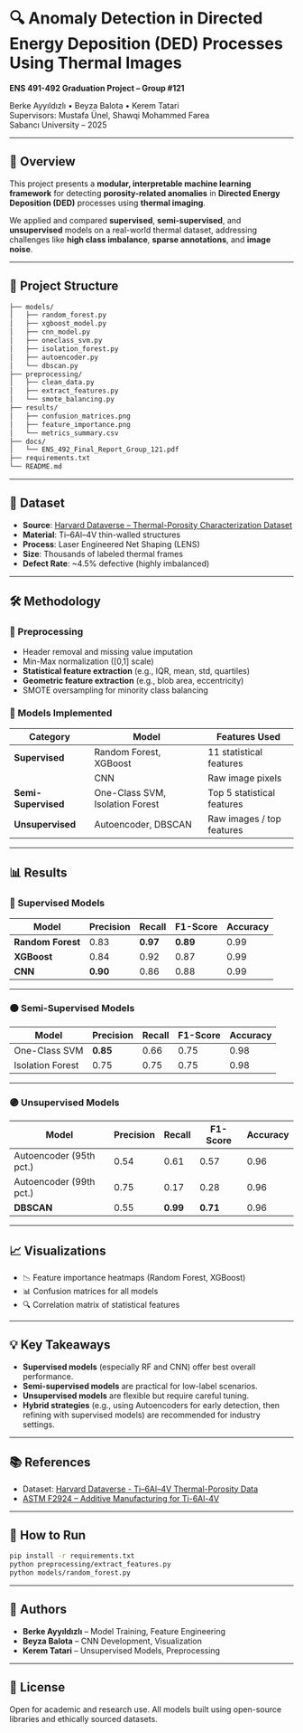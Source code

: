 # 🔍 Anomaly Detection in Directed Energy Deposition (DED) Processes Using Thermal Images

**ENS 491-492 Graduation Project – Group #121**

Berke Ayyıldızlı • Beyza Balota • Kerem Tatari  
Supervisors: Mustafa Ünel, Shawqi Mohammed Farea  
Sabancı University – 2025

---

## 🧠 Overview

This project presents a **modular, interpretable machine learning framework** for detecting **porosity-related anomalies** in **Directed Energy Deposition (DED)** processes using **thermal imaging**.

We applied and compared **supervised**, **semi-supervised**, and **unsupervised** models on a real-world thermal dataset, addressing challenges like **high class imbalance**, **sparse annotations**, and **image noise**.

---

## 📁 Project Structure

```bash
├── models/
│   ├── random_forest.py
│   ├── xgboost_model.py
│   ├── cnn_model.py
│   ├── oneclass_svm.py
│   ├── isolation_forest.py
│   ├── autoencoder.py
│   └── dbscan.py
├── preprocessing/
│   ├── clean_data.py
│   ├── extract_features.py
│   └── smote_balancing.py
├── results/
│   ├── confusion_matrices.png
│   ├── feature_importance.png
│   └── metrics_summary.csv
├── docs/
│   └── ENS_492_Final_Report_Group_121.pdf
├── requirements.txt
└── README.md
```

---

## 📸 Dataset

- **Source**: [Harvard Dataverse – Thermal-Porosity Characterization Dataset](https://doi.org/10.7910/DVN/BWHYEH)
- **Material**: Ti–6Al–4V thin-walled structures
- **Process**: Laser Engineered Net Shaping (LENS)
- **Size**: Thousands of labeled thermal frames  
- **Defect Rate**: ~4.5% defective (highly imbalanced)

---

## 🛠️ Methodology

### 🔄 Preprocessing
- Header removal and missing value imputation
- Min-Max normalization ([0,1] scale)
- **Statistical feature extraction** (e.g., IQR, mean, std, quartiles)
- **Geometric feature extraction** (e.g., blob area, eccentricity)
- SMOTE oversampling for minority class balancing

### 🧪 Models Implemented

| Category | Model | Features Used |
|---------|-------|----------------|
| **Supervised** | Random Forest, XGBoost | 11 statistical features |
|  | CNN | Raw image pixels |
| **Semi-Supervised** | One-Class SVM, Isolation Forest | Top 5 statistical features |
| **Unsupervised** | Autoencoder, DBSCAN | Raw images / top features |

---

## 📊 Results

### 🔵 Supervised Models

| Model | Precision | Recall | F1-Score | Accuracy |
|-------|-----------|--------|----------|----------|
| **Random Forest** | 0.83 | **0.97** | **0.89** | 0.99 |
| **XGBoost** | 0.84 | 0.92 | 0.87 | 0.99 |
| **CNN** | **0.90** | 0.86 | 0.88 | 0.99 |

---

### 🟠 Semi-Supervised Models

| Model | Precision | Recall | F1-Score | Accuracy |
|-------|-----------|--------|----------|----------|
| One-Class SVM | **0.85** | 0.66 | 0.75 | 0.98 |
| Isolation Forest | 0.75 | 0.75 | 0.75 | 0.98 |

---

### 🟣 Unsupervised Models

| Model | Precision | Recall | F1-Score | Accuracy |
|-------|-----------|--------|----------|----------|
| Autoencoder (95th pct.) | 0.54 | 0.61 | 0.57 | 0.96 |
| Autoencoder (99th pct.) | 0.75 | 0.17 | 0.28 | 0.96 |
| **DBSCAN** | 0.55 | **0.99** | **0.71** | 0.96 |

---

## 📈 Visualizations

- 📉 Feature importance heatmaps (Random Forest, XGBoost)
- 📊 Confusion matrices for all models
- 🔍 Correlation matrix of statistical features

---

## 💡 Key Takeaways

- **Supervised models** (especially RF and CNN) offer best overall performance.
- **Semi-supervised models** are practical for low-label scenarios.
- **Unsupervised models** are flexible but require careful tuning.
- **Hybrid strategies** (e.g., using Autoencoders for early detection, then refining with supervised models) are recommended for industry settings.

---

## 📚 References

- Dataset: [Harvard Dataverse - Ti–6Al–4V Thermal-Porosity Data](https://doi.org/10.7910/DVN/BWHYEH)
- [ASTM F2924 – Additive Manufacturing for Ti-6Al-4V](https://www.astm.org/f2924-14r21.html)

---

## 🧪 How to Run

```bash
pip install -r requirements.txt
python preprocessing/extract_features.py
python models/random_forest.py
```

---

## 👥 Authors

- **Berke Ayyıldızlı** – Model Training, Feature Engineering  
- **Beyza Balota** – CNN Development, Visualization  
- **Kerem Tatari** – Unsupervised Models, Preprocessing

---

## 📄 License

Open for academic and research use. All models built using open-source libraries and ethically sourced datasets.

